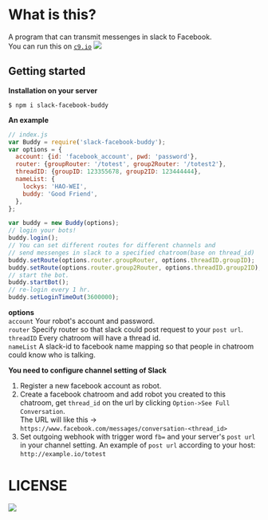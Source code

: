 What is this?
==
A program that can transmit messenges in slack to Facebook.  
You can run this on [`c9.io`](http://c9.io)
![](https://dl.dropboxusercontent.com/u/16975922/capture.gif)

## Getting started

**Installation on your server**  
```shell
$ npm i slack-facebook-buddy
```

**An example**
```javascript
// index.js
var Buddy = require('slack-facebook-buddy');
var options = {
  account: {id: 'facebook_account', pwd: 'password'},
  router: {groupRouter: '/totest', group2Router: '/totest2'},
  threadID: {groupID: 123355678, group2ID: 123444444},
  nameList: {
    lockys: 'HAO-WEI',
    buddy: 'Good Friend',
  },
};

var buddy = new Buddy(options);
// login your bots!
buddy.login();
// You can set different routes for different channels and
// send messenges in slack to a specified chatroom(base on thread_id)
buddy.setRoute(options.router.groupRouter, options.threadID.groupID);
buddy.setRoute(options.router.group2Router, options.threadID.group2ID);
// start the bot.
buddy.startBot();
// re-login every 1 hr.
buddy.setLoginTimeOut(3600000);
```
**options**  
`account` Your robot's account and password.    
`router` Specify router so that slack could post request to your `post url`.    
`threadID` Every chatroom will have a thread id.  
`nameList` A slack-id to facebook name mapping so that people in chatroom could know who is talking.

**You need to configure channel setting of Slack**  
1. Register a new facebook account as robot.   
2. Create a facebook chatroom and add robot you created to this chatroom, get `thread_id` on the url by clicking `Option->See Full Conversation`.  
The URL will like this -> `https://www.facebook.com/messages/conversation-<thread_id>`  
3. Set outgoing webhook with trigger word `fb=` and your server's `post url` in your channel setting.
An example of `post url` according to your host:
`http://example.io/totest`

LICENSE
==
![](https://img.shields.io/dub/l/vibe-d.svg)
